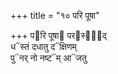 +++
title = "१० परि पूषा"

+++
प᳓रि पूषा᳓ पर᳓स्ता᳐द्  
ध᳓स्तं दधातु द᳓क्षिणम्  
पु᳓नर् नो नष्ट᳓म् आ᳓जतु